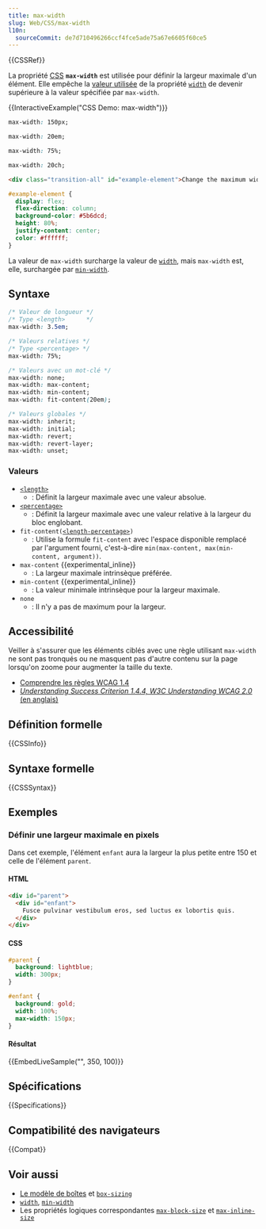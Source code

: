 ```yaml
---
title: max-width
slug: Web/CSS/max-width
l10n:
  sourceCommit: de7d710496266ccf4fce5ade75a67e6605f60ce5
---
```


{{CSSRef}}

La propriété [CSS](/fr/docs/Web/CSS) **`max-width`** est utilisée pour définir la largeur maximale d'un élément. Elle empêche la [valeur utilisée](/fr/docs/Web/CSS/used_value) de la propriété [`width`](/fr/docs/Web/CSS/width) de devenir supérieure à la valeur spécifiée par `max-width`.

{{InteractiveExample("CSS Demo: max-width")}}

```css interactive-example-choice
max-width: 150px;
```

```css interactive-example-choice
max-width: 20em;
```

```css interactive-example-choice
max-width: 75%;
```

```css interactive-example-choice
max-width: 20ch;
```

```html interactive-example
<div class="transition-all" id="example-element">Change the maximum width.</div>
```

```css interactive-example
#example-element {
  display: flex;
  flex-direction: column;
  background-color: #5b6dcd;
  height: 80%;
  justify-content: center;
  color: #ffffff;
}
```

La valeur de `max-width` surcharge la valeur de [`width`](/fr/docs/Web/CSS/width), mais `max-width` est, elle, surchargée par [`min-width`](/fr/docs/Web/CSS/min-width).

## Syntaxe

```css
/* Valeur de longueur */
/* Type <length>      */
max-width: 3.5em;

/* Valeurs relatives */
/* Type <percentage> */
max-width: 75%;

/* Valeurs avec un mot-clé */
max-width: none;
max-width: max-content;
max-width: min-content;
max-width: fit-content(20em);

/* Valeurs globales */
max-width: inherit;
max-width: initial;
max-width: revert;
max-width: revert-layer;
max-width: unset;
```

### Valeurs

- [`<length>`](/fr/docs/Web/CSS/length)
  - : Définit la largeur maximale avec une valeur absolue.
- [`<percentage>`](/fr/docs/Web/CSS/percentage)
  - : Définit la largeur maximale avec une valeur relative à la largeur du bloc englobant.
- <code>fit-content(<a href="/fr/docs/Web/CSS/length-percentage">&lt;length-percentage&gt;</a>)</code>
  - : Utilise la formule `fit-content` avec l'espace disponible remplacé par l'argument fourni, c'est-à-dire `min(max-content, max(min-content, argument))`.
- `max-content` {{experimental_inline}}
  - : La largeur maximale intrinsèque préférée.
- `min-content` {{experimental_inline}}
  - : La valeur minimale intrinsèque pour la largeur maximale.
- `none`
  - : Il n'y a pas de maximum pour la largeur.

## Accessibilité

Veiller à s'assurer que les éléments ciblés avec une règle utilisant `max-width` ne sont pas tronqués ou ne masquent pas d'autre contenu sur la page lorsqu'on zoome pour augmenter la taille du texte.

- [Comprendre les règles WCAG 1.4](/fr/docs/Web/Accessibility/Understanding_WCAG/Perceivable#guideline_1.4_make_it_easier_for_users_to_see_and_hear_content_including_separating_foreground_from_background)
- [_Understanding Success Criterion 1.4.4, W3C Understanding WCAG 2.0_ (en anglais)](https://www.w3.org/TR/UNDERSTANDING-WCAG20/visual-audio-contrast-scale.html)

## Définition formelle

{{CSSInfo}}

## Syntaxe formelle

{{CSSSyntax}}

## Exemples

### Définir une largeur maximale en pixels

Dans cet exemple, l'élément `enfant` aura la largeur la plus petite entre 150 et celle de l'élément `parent`.

#### HTML

```html
<div id="parent">
  <div id="enfant">
    Fusce pulvinar vestibulum eros, sed luctus ex lobortis quis.
  </div>
</div>
```

#### CSS

```css
#parent {
  background: lightblue;
  width: 300px;
}

#enfant {
  background: gold;
  width: 100%;
  max-width: 150px;
}
```

#### Résultat

{{EmbedLiveSample("", 350, 100)}}

## Spécifications

{{Specifications}}

## Compatibilité des navigateurs

{{Compat}}

## Voir aussi

- [Le modèle de boîtes](/fr/docs/Web/CSS/CSS_box_model/Introduction_to_the_CSS_box_model) et [`box-sizing`](/fr/docs/Web/CSS/box-sizing)
- [`width`](/fr/docs/Web/CSS/width), [`min-width`](/fr/docs/Web/CSS/min-width)
- Les propriétés logiques correspondantes [`max-block-size`](/fr/docs/Web/CSS/max-block-size) et [`max-inline-size`](/fr/docs/Web/CSS/max-inline-size)
